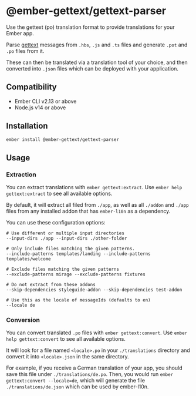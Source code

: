# @ember-gettext/gettext-parser

Use the gettext (po) translation format to provide translations for your Ember app.

Parse [gettext](https://www.gnu.org/software/gettext/) messages from `.hbs`, `.js` and `.ts` files and generate `.pot` and `.po` files from it.

These can then be translated via a translation tool of your choice, and then converted into `.json` files which can be deployed with your application.

## Compatibility

- Ember CLI v2.13 or above
- Node.js v14 or above

## Installation

```bash
ember install @ember-gettext/gettext-parser
```

## Usage

### Extraction

You can extract translations with `ember gettext:extract`. Use `ember help gettext:extract` to see all available options.

By default, it will extract all filed from `./app`, as well as all `./addon` and `./app` files from any installed addon that has `ember-l10n` as a dependency.

You can use these configuration options:

```
# Use different or multiple input directories
--input-dirs ./app --input-dirs ./other-folder

# Only include files matching the given patterns.
--include-patterns templates/landing --include-patterns templates/welcome

# Exclude files matching the given patterns
--exclude-patterns mirage --exclude-patterns fixtures

# Do not extract from these addons
--skip-dependencies styleguide-addon --skip-dependencies test-addon

# Use this as the locale of messageIds (defaults to en)
--locale de
```

### Conversion

You can convert translated `.po` files with `ember gettext:convert`. Use `ember help gettext:convert` to see all available options.

It will look for a file named `<locale>.po` in your `./translations` directory and convert it into `<locale>.json` in the same directory.

For example, if you receive a German translation of your app, you should save this file under `./translations/de.po`. Then, you would run `ember gettext:convert --locale=de`, which will generate the file `./translations/de.json` which can be used by ember-l10n.
